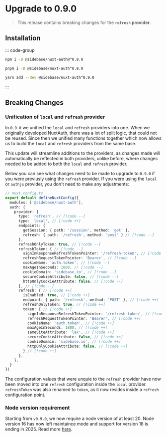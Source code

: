 # Upgrade to 0.9.0

> This release contains breaking changes for the **`refresh` provider**.

## Installation

::: code-group

```bash [npm]
npm i -D @sidebase/nuxt-auth@^0.9.0
```

```bash [pnpm]
pnpm i -D @sidebase/nuxt-auth^0.9.0
```

```bash [yarn]
yarn add --dev @sidebase/nuxt-auth^0.9.0
```

:::

## Breaking Changes

### Unification of `local` and `refresh` provider

In `0.9.0` we unified the `local` and `refresh` providers into one. When we originally developed NuxtAuth, there was a lot of split logic, that could not be reused. Since then we unified many functions together which now allows us to build the `local` and `refresh` providers from the same base.

This update will streamline additions to the providers, as changes made will automatically be reflected in both providers, unlike before, where changes needed to be added to both the `local` and `refresh` provider.

Below you can see what changes need to be made to upgrade to `0.9.0` if you were previusly using the `refresh` provider. If you were using the `local` or `authjs` provider, you don't need to make any adjustments:

```ts
// nuxt.config.ts
export default defineNuxtConfig({
  modules: ['@sidebase/nuxt-auth'],
  auth: {
    provider: {
      type: 'refresh', // [!code --]
      type: 'local', // [!code ++]
      endpoints: {
        getSession: { path: '/session', method: 'get' },
        refresh: { path: '/refresh', method: 'post' } // [!code --]
      },
      refreshOnlyToken: true, // [!code --]
      refreshToken: { // [!code --]
        signInResponseRefreshTokenPointer: '/refresh-token', // [!code --]
        refreshRequestTokenPointer: 'Bearer', // [!code --]
        cookieName: 'auth.token', // [!code --]
        maxAgeInSeconds: 1800, // [!code --]
        cookieDomain: 'sidebase.io', // [!code --]
        secureCookieAttribute: false, // [!code --]
        httpOnlyCookieAttribute: false, // [!code --]
      }, // [!code --]
      refresh: { // [!code ++]
        isEnabled: true, // [!code ++]
        endpoint: { path: '/refresh', method: 'POST' }, // [!code ++]
        refreshOnlyToken: true, // [!code ++]
        token: { // [!code ++]
          signInResponseRefreshTokenPointer: '/refresh-token', // [!code ++]
          refreshRequestTokenPointer: 'Bearer', // [!code ++]
          cookieName: 'auth.token', // [!code ++]
          maxAgeInSeconds: 1800, // [!code ++]
          sameSiteAttribute: 'lax', // [!code ++]
          secureCookieAttribute: false, // [!code ++]
          cookieDomain: 'sidebase.io', // [!code ++]
          httpOnlyCookieAttribute: false, // [!code ++]
        } // [!code ++]
      },
    },
  }
})
```

The configuration values that were unquie to the `refresh` provider have now been moved into one `refresh` configuration inside the `local` provider. `refreshToken` was also renamed to `token`, as it now resides inside a `refresh` configuration point.

### Node version requirement

Starting from `v0.9.0`, we now require a node version of at least 20. Node version 16 has now left maintaince mode and support for version 18 is ending in 2025. Read more [here](https://nodejs.org/en/about/previous-releases).
